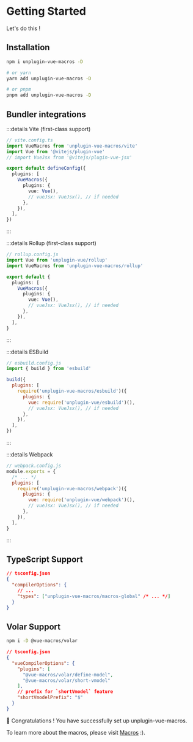 # Getting Started

Let's do this !

## Installation

```bash
npm i unplugin-vue-macros -D

# or yarn
yarn add unplugin-vue-macros -D

# or pnpm
pnpm add unplugin-vue-macros -D
```

## Bundler integrations

:::details Vite (first-class support)

```ts
// vite.config.ts
import VueMacros from 'unplugin-vue-macros/vite'
import Vue from '@vitejs/plugin-vue'
// import VueJsx from '@vitejs/plugin-vue-jsx'

export default defineConfig({
  plugins: [
    VueMacros({
      plugins: {
        vue: Vue(),
        // vueJsx: VueJsx(), // if needed
      },
    }),
  ],
})
```

:::

:::details Rollup (first-class support)

```ts
// rollup.config.js
import Vue from 'unplugin-vue/rollup'
import VueMacros from 'unplugin-vue-macros/rollup'

export default {
  plugins: [
    VueMacros({
      plugins: {
        vue: Vue(),
        // vueJsx: VueJsx(), // if needed
      },
    }),
  ],
}
```

:::

:::details ESBuild

```js
// esbuild.config.js
import { build } from 'esbuild'

build({
  plugins: [
    require('unplugin-vue-macros/esbuild')({
      plugins: {
        vue: require('unplugin-vue/esbuild')(),
        // vueJsx: VueJsx(), // if needed
      },
    }),
  ],
})
```

:::

:::details Webpack

```js
// webpack.config.js
module.exports = {
  /* ... */
  plugins: [
    require('unplugin-vue-macros/webpack')({
      plugins: {
        vue: require('unplugin-vue/webpack')(),
        // vueJsx: VueJsx(), // if needed
      },
    }),
  ],
}
```

:::

## TypeScript Support

```json
// tsconfig.json
{
  "compilerOptions": {
    // ...
    "types": ["unplugin-vue-macros/macros-global" /* ... */]
  }
}
```

## Volar Support

```bash
npm i -D @vue-macros/volar
```

```json
// tsconfig.json
{
  "vueCompilerOptions": {
    "plugins": [
      "@vue-macros/volar/define-model",
      "@vue-macros/volar/short-vmodel"
    ],
    // prefix for `shortVmodel` feature
    "shortVmodelPrefix": "$"
  }
}
```

:tada: Congratulations ! You have successfully set up unplugin-vue-macros.

To learn more about the macros, please visit [Macros](/marcos/) :).
